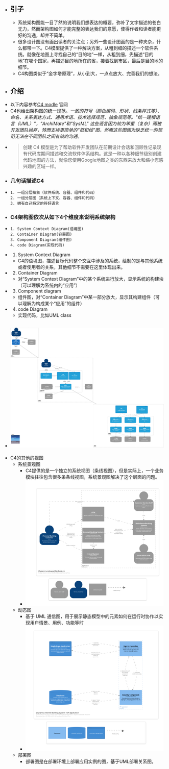 - ## 引子
	- 系统架构图能一目了然的说明我们想表达的概要，弥补了文字描述的苍白无力，然而架构图如何才能完整的表达我们的意愿，使得作者和读者能更好的沟通，却并不简单。
	- 很多设计图没有画出读者的关注点；另外一些设计图画的是一种夹杂，什么都带一下。C4模型提供了一种解决方案，从粗到细的描述一个软件系统。就像在地图上寻找自己的“目的地”一样，从粗到细，先描述“目的地”在哪个国家，再描述目的地所在的省，接着找到市区，最后是目的地的细节。
	- C4构图类似于“金字塔原理”，从小到大，一点点放大、完善我们的想法。
- ## 介绍
- 以下内容参考[C4 modle](https://c4model.com/) 官网
- C4也给出架构图的统一规范。*一致的符号（颜色编码、形状、线条样式等）、命名、关系表达方式、通用术语、技术选择规范、抽象规范等。"统一建模语言（UML）"，"ArchiMate"和"SysML" 这些语言因为较为笨重（复杂）而被开发团队抛弃，转而支持更简单的“框和线”图，然而这些图因为缺乏统一的规范无法在不同团队之间有效的沟通。*
- >创建 C4 模型是为了帮助软件开发团队在前期设计会话和回顾性记录现有代码库期间描述和交流软件体系结构。这是一种以各种细节级别创建代码地图的方法，就像您使用Google地图之类的东西来放大和缩小您感兴趣的区域一样。
- ### 几句话描述C4
- ```
  1. 一组分层抽象（软件系统、容器、组件和代码）
  2. 一组分层图（系统上下文、容器、组件和代码）
  3. 拥有自己特定的符好语言
  ```
- ### C4架构图依次从如下4个维度来说明系统架构
- ```
  1. System Context Diagram(语境图)
  2. Container Diagram(容器图)
  3. Component Diagram(组件图)
  4. code Diagram(实现代码)
  ```
- 1. System Context Diagram
	- C4的语境图，描述目标代码整个交互中涉及的系统，绘制的是与其他系统或者使用者的关系，其他细节不需要在这里体现出来。
- 2. Container Diagram
	- 对“System Context Diagram”中的某个系统进行放大，显示系统的构建块（可以理解为系统内的“应用”）
- 3. Component diagram
	- 组件图，对“Container Diagram”中某一部分放大，显示其构建组件（可以理解为构成某个“应用”的组件）
- 4. code Diagram
	- 实现代码，比如UML class
- ![C4转账.drawio.png](../assets/C4转账.drawio_1680612124374_0.png)
	-
- C4的其他的视图
	- 系统景观图
		- C4提供的是一个独立的系统视图（条线视图），但是实际上，一个业务模块往往包含很多条条线视图，系统景观图解决了这个层面的问题。
		- ![image.png](../assets/image_1680612185427_0.png)
	- 动态图
		- 基于 UML 通信图，用于展示静态模型中的元素如何在运行时协作以实现用户情景、用例、功能等时
		- ![image.png](../assets/image_1680612203917_0.png)
	- 部署图
		- 部署图是在部署环境上部署应用实例的图，基于UML部署关系图。
